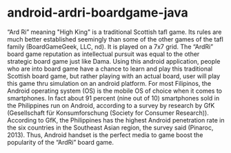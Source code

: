 # android-ardri-boardgame-java

“Ard Ri” meaning "High King" is a traditional Scottish tafl game. 
Its rules are much better established seemingly than some of the 
other games of the tafl family (BoardGameGeek, LLC, nd). It is 
played on a 7x7 grid.
	The “ArdRi” board game reputation as intellectual pursuit was
  equal to the other strategic board game just like Dama. Using 
  this android application, people who are into board game have 
  a chance to learn and play this traditional Scottish board 
  game, but rather playing with an actual board, user will play 
  this game thru simulation on an android platform.
	For most Filipinos, the Android operating system (OS) is the 
  mobile OS of choice when it comes to smartphones. In fact 
  about 91 percent (nine out of 10) smartphones sold in the 
  Philippines run on Android, according to a survey by research 
  by GfK (Gesellschaft für Konsumforschung (Society for Consumer Research)). 
  According to GfK, the Philippines has the highest Android penetration 
  rate in the six countries in the Southeast Asian region, the survey 
  said (Pinaroc, 2013). Thus, Android handset is the perfect media to 
  game boost the popularity of the “ArdRi” board game.
